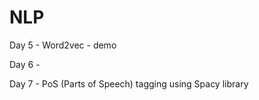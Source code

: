 # NLP


Day 5 - Word2vec - demo

Day 6 -

Day 7 - PoS (Parts of Speech) tagging using Spacy library
